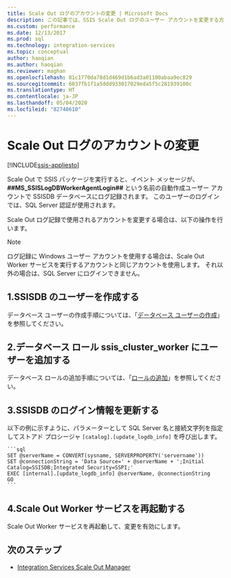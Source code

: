 ```yaml
---
title: Scale Out ログのアカウントの変更 | Microsoft Docs
description: この記事では、SSIS Scale Out ログのユーザー アカウントを変更する方法について説明します
ms.custom: performance
ms.date: 12/13/2017
ms.prod: sql
ms.technology: integration-services
ms.topic: conceptual
author: haoqian
ms.author: haoqian
ms.reviewer: maghan
ms.openlocfilehash: 81c1770da78d1d469d1b6ad3a01100abaa9ec829
ms.sourcegitcommit: 6037fb1f1a5ddd933017029eda5f5c281939100c
ms.translationtype: HT
ms.contentlocale: ja-JP
ms.lasthandoff: 05/04/2020
ms.locfileid: "82748610"
---
```

# <a name="change-the-account-for-scale-out-logging"></a>Scale Out ログのアカウントの変更

[!INCLUDE[ssis-appliesto](../../includes/ssis-appliesto-ssvrpluslinux-asdb-asdw-xxx.md)]


Scale Out で SSIS パッケージを実行すると、イベント メッセージが、 **##MS_SSISLogDBWorkerAgentLogin##** という名前の自動作成ユーザー アカウントで SSISDB データベースにログ記録されます。 このユーザーのログインでは、SQL Server 認証が使用されます。

Scale Out ログ記録で使用されるアカウントを変更する場合は、以下の操作を行います。

> [!NOTE]
> ログ記録に Windows ユーザー アカウントを使用する場合は、Scale Out Worker サービスを実行するアカウントと同じアカウントを使用します。 それ以外の場合は、SQL Server にログインできません。

## <a name="1-create-a-user-for-ssisdb"></a>1.SSISDB のユーザーを作成する
データベース ユーザーの作成手順については、「[データベース ユーザーの作成](../../relational-databases/security/authentication-access/create-a-database-user.md)」を参照してください。

## <a name="2-add-the-user-to-the-database-role-ssis_cluster_worker"></a>2.データベース ロール ssis_cluster_worker にユーザーを追加する

データベース ロールの追加手順については、「[ロールの追加](../../relational-databases/security/authentication-access/join-a-role.md)」を参照してください。

## <a name="3-update-the-logging-information-in-ssisdb"></a>3.SSISDB のログイン情報を更新する
以下の例に示すように、パラメーターとして SQL Server 名と接続文字列を指定してストアド プロシージャ `[catalog].[update_logdb_info]` を呼び出します。

    ```sql
    SET @serverName = CONVERT(sysname, SERVERPROPERTY('servername'))
    SET @connectionString = 'Data Source=' + @serverName + ';Initial Catalog=SSISDB;Integrated Security=SSPI;'
    EXEC [internal].[update_logdb_info] @serverName, @connectionString
    GO
    ```

## <a name="4-restart-the-scale-out-worker-service"></a>4.Scale Out Worker サービスを再起動する
Scale Out Worker サービスを再起動して、変更を有効にします。

## <a name="next-steps"></a>次のステップ
-   [Integration Services Scale Out Manager](integration-services-ssis-scale-out-manager.md)
